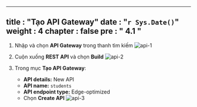 
---
title : "Tạo API Gateway"
date :  "`r Sys.Date()`" 
weight : 4
chapter : false
pre : " <b> 4.1 </b> "
---
1. Nhập và chọn **API Gateway** trong thanh tìm kiếm
![api-1](/images/5-apigw/5.1-createapigw/api-1.png)

2. Cuộn xuống **REST API** và chọn **Build**
![api-2](/images/5-apigw/5.1-createapigw/api-2.png)

3. Trong mục **Tạo API Gateway**:
   - **API details:** New API
   - **API name:** `students`
   - **API endpoint type:** Edge-optimized
   - Chọn **Create API**
![api-3](/images/5-apigw/5.1-createapigw/api-3.png)

